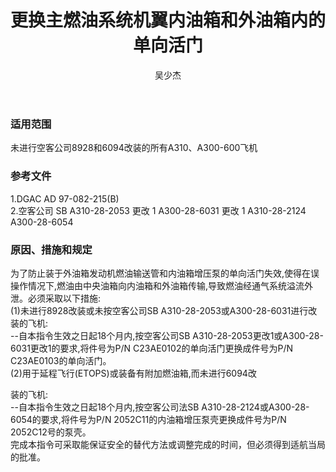 ﻿---
amendno: 39-1897  
cadno: CAD1997-MULT-17  
title: 更换主燃油系统机翼内油箱和外油箱内的单向活门  
publishdate: 1997-04-02  
effdate: 1997-04-09  
acmodels: ["A300","A310"]  
tags: []  
engs: []  
pns: ["C23AE0102","2052C11"]  
mfrs: ["AIRBUS"]  
admins: 西北管理局  
author: 吴少杰  
---
  
### 适用范围  
未进行空客公司8928和6094改装的所有A310、A300-600飞机  
  
<!--more-->  
### 参考文件  
  1.DGAC AD 97-082-215(B)  
  2.空客公司 SB A310-28-2053 更改 1 A300-28-6031 更改 1 A310-28-2124 A300-28-6054  
  
### 原因、措施和规定  

  为了防止装于外油箱发动机燃油输送管和内油箱增压泵的单向活门失效,使得在误操作情况下,燃油由中央油箱向内油箱和外油箱传输,导致燃油经通气系统溢流外泄。必须采取以下措施:  
(1)未进行8928改装或未按空客公司SB A310-28-2053或A300-28-6031进行改装的飞机:  
  --自本指令生效之日起18个月内,按空客公司SB A310-28-2053更改1或A300-28-6031更改1的要求,将件号为P/N C23AE0102的单向活门更换成件号为P/N C23AE0103的单向活门。  
  (2)用于延程飞行(ETOPS)或装备有附加燃油箱,而未进行6094改  
  
装的飞机:  
  --自本指令生效之日起18个月内,按空客公司法SB A310-28-2124或A300-28-6054的要求,将件号为P/N 2052C11的内油箱增压泵壳更换成件号为P/N 2052C12号的泵壳。  
  完成本指令可采取能保证安全的替代方法或调整完成的时间，但必须得到适航当局的批准。  
